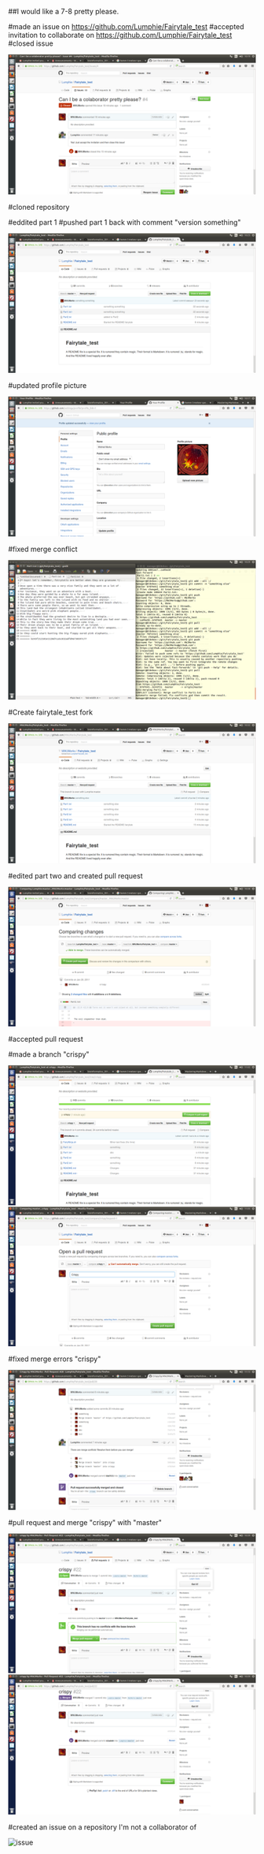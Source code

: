 ##I would like a 7-8 pretty please.




#made an issue on https://github.com/Lumphie/Fairytale_test
#accepted invitation to collaborate on https://github.com/Lumphie/Fairytale_test
#closed issue

![issues](/screenshots/Issues.png)

#cloned repository



#eddited part 1
#pushed part 1 back with comment "version something"

![push](/screenshots/successfullpush.png)


#updated profile picture

![profile](/screenshots/profilepicture.png)

#fixed merge conflict

![mergeconflict](screenshots/mergeconflict.png)



#Create fairytale_test fork

![fork](/screenshots/fork.png)

#edited part two and created pull request

![pullrequest](screenshots/pullrequest.png)

#accepted pull request


#made a branch "crispy"

![branch](screenshots/newbranch.png)
![merge](screenshots/mergebranch.png)

#fixed merge errors "crispy"

![branchmerge](/screenshots/fixedbranchmerge.png)


#pull request and merge "crispy" with "master"

![pull](/screenshots/pullrequest2.png)
![pull](/screenshots/pullrequest3.png)

#created an issue on a repository I'm not a collaborator of

![issue](noncollaborationissue.png)

